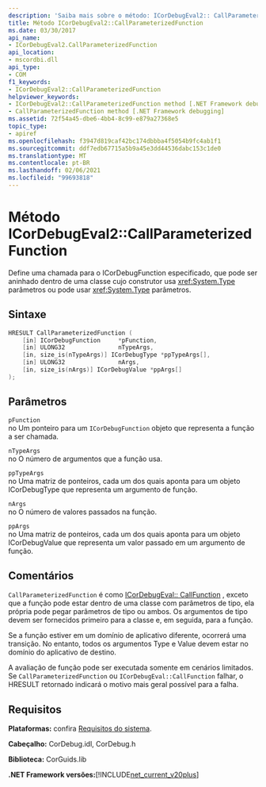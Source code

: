 ```yaml
---
description: 'Saiba mais sobre o método: ICorDebugEval2:: CallParameterizedFunction'
title: Método ICorDebugEval2::CallParameterizedFunction
ms.date: 03/30/2017
api_name:
- ICorDebugEval2.CallParameterizedFunction
api_location:
- mscordbi.dll
api_type:
- COM
f1_keywords:
- ICorDebugEval2::CallParameterizedFunction
helpviewer_keywords:
- ICorDebugEval2::CallParameterizedFunction method [.NET Framework debugging]
- CallParameterizedFunction method [.NET Framework debugging]
ms.assetid: 72f54a45-dbe6-4bb4-8c99-e879a27368e5
topic_type:
- apiref
ms.openlocfilehash: f3947d819caf42bc174dbbba4f5054b9fc4ab1f1
ms.sourcegitcommit: ddf7edb67715a5b9a45e3dd44536dabc153c1de0
ms.translationtype: MT
ms.contentlocale: pt-BR
ms.lasthandoff: 02/06/2021
ms.locfileid: "99693818"
---
```

# <a name="icordebugeval2callparameterizedfunction-method"></a>Método ICorDebugEval2::CallParameterizedFunction

Define uma chamada para o ICorDebugFunction especificado, que pode ser aninhado dentro de uma classe cujo construtor usa <xref:System.Type> parâmetros ou pode usar <xref:System.Type> parâmetros.  
  
## <a name="syntax"></a>Sintaxe  
  
```cpp  
HRESULT CallParameterizedFunction (  
    [in] ICorDebugFunction     *pFunction,  
    [in] ULONG32               nTypeArgs,  
    [in, size_is(nTypeArgs)] ICorDebugType *ppTypeArgs[],  
    [in] ULONG32               nArgs,  
    [in, size_is(nArgs)] ICorDebugValue *ppArgs[]  
);  
```  
  
## <a name="parameters"></a>Parâmetros  

 `pFunction`  
 no Um ponteiro para um `ICorDebugFunction` objeto que representa a função a ser chamada.  
  
 `nTypeArgs`  
 no O número de argumentos que a função usa.  
  
 `ppTypeArgs`  
 no Uma matriz de ponteiros, cada um dos quais aponta para um objeto ICorDebugType que representa um argumento de função.  
  
 `nArgs`  
 no O número de valores passados na função.  
  
 `ppArgs`  
 no Uma matriz de ponteiros, cada um dos quais aponta para um objeto ICorDebugValue que representa um valor passado em um argumento de função.  
  
## <a name="remarks"></a>Comentários  

 `CallParameterizedFunction` é como [ICorDebugEval:: CallFunction](icordebugeval-callfunction-method.md) , exceto que a função pode estar dentro de uma classe com parâmetros de tipo, ela própria pode pegar parâmetros de tipo ou ambos. Os argumentos de tipo devem ser fornecidos primeiro para a classe e, em seguida, para a função.  
  
 Se a função estiver em um domínio de aplicativo diferente, ocorrerá uma transição. No entanto, todos os argumentos Type e Value devem estar no domínio do aplicativo de destino.  
  
 A avaliação de função pode ser executada somente em cenários limitados. Se `CallParameterizedFunction` ou `ICorDebugEval::CallFunction` falhar, o HRESULT retornado indicará o motivo mais geral possível para a falha.  
  
## <a name="requirements"></a>Requisitos  

 **Plataformas:** confira [Requisitos do sistema](../../get-started/system-requirements.md).  
  
 **Cabeçalho:** CorDebug.idl, CorDebug.h  
  
 **Biblioteca:** CorGuids.lib  
  
 **.NET Framework versões:**[!INCLUDE[net_current_v20plus](../../../../includes/net-current-v20plus-md.md)]
